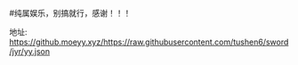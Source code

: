#纯属娱乐，别搞就行，感谢！！！

地址:
https://github.moeyy.xyz/https://raw.githubusercontent.com/tushen6/sword/jyr/yy.json
